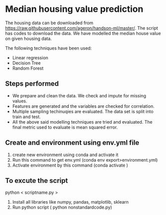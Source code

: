 # Median housing value prediction

The housing data can be downloaded from https://raw.githubusercontent.com/ageron/handson-ml/master/. The script has codes to download the data. We have modelled the median house value on given housing data. 

The following techniques have been used: 

 - Linear regression
 - Decision Tree
 - Random Forest

## Steps performed
 - We prepare and clean the data. We check and impute for missing values.
 - Features are generated and the variables are checked for correlation.
 - Multiple sampling techinuqies are evaluated. The data set is split into train and test.
 - All the above said modelling techniques are tried and evaluated. The final metric used to evaluate is mean squared error.

## Create and environment using env.yml file 
1) create new environment using conda and activate it 
2) Run this command to get env.yml (conda env export>environment.yml)
2) Activate environment by this command (conda activate <env-name>)

## To excute the script
python < scriptname.py >
1) Install all libraries like numpy, pandas, matplotlib, sklearn 
2) Run python script ( python nonstandardcode.py)
